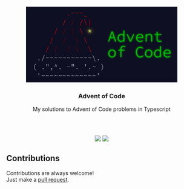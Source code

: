 <p align="center">
<img src="images/logo.jpg" height="200px" width="400px"/>
<br/>
<h3 align="center">Advent of Code</h3>
<p align="center">My solutions to Advent of Code problems in Typescript</p>
<h2></h2>
</p>
<br />

<p align="center">
<a href="../../issues"><img src="https://img.shields.io/github/issues/aminbeigi/adventofcode.svg?style=flat-square" /></a>
<a href="../../pulls"><img src="https://img.shields.io/github/issues-pr/aminbeigi/adventofcode.svg?style=flat-square" /></a>
</p>

## Contributions
Contributions are always welcome!  
Just make a [pull request](../../pulls).